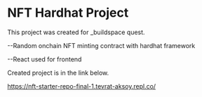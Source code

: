 # NFT Hardhat Project
This project was created for _buildspace quest.


--Random onchain NFT minting contract with hardhat framework


--React used for frontend


Created project is in the link below. 

https://nft-starter-repo-final-1.tevrat-aksoy.repl.co/
